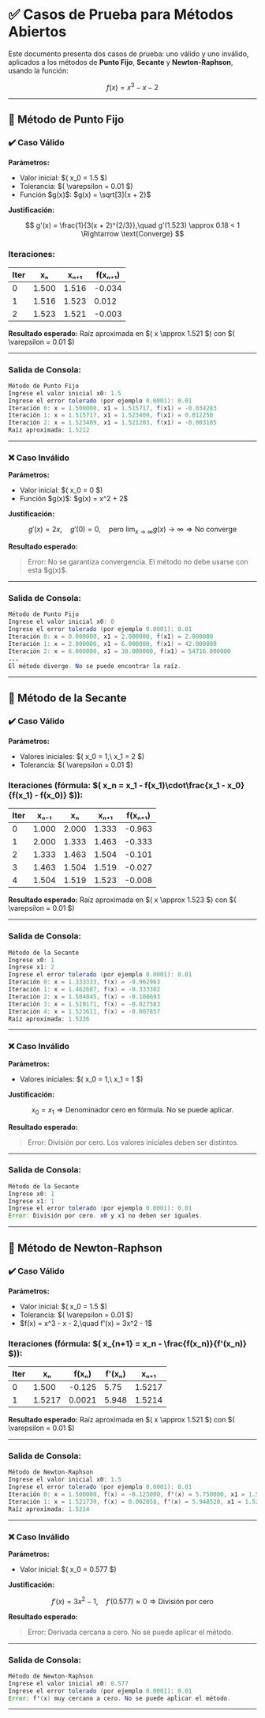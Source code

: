 # ✅ Casos de Prueba para Métodos Abiertos

Este documento presenta dos casos de prueba: uno válido y uno inválido, aplicados a los métodos de **Punto Fijo**, **Secante** y **Newton-Raphson**, usando la función:

$$
f(x) = x^3 - x - 2
$$

---

## 🔹 Método de Punto Fijo

### ✔️ Caso Válido

**Parámetros:**

* Valor inicial: \$( x\_0 = 1.5 \$)
* Tolerancia: \$( \varepsilon = 0.01 \$)
* Función \$g(x)\$: \$g(x) = \sqrt\[3]{x + 2}\$

**Justificación:**

$$
g'(x) = \frac{1}{3(x + 2)^{2/3}},\quad g'(1.523) \approx 0.18 < 1 \Rightarrow \text{Converge}
$$

### Iteraciones:

| Iter | xₙ    | xₙ₊₁  | f(xₙ₊₁) |
| ---- | ----- | ----- | ------- |
| 0    | 1.500 | 1.516 | -0.034  |
| 1    | 1.516 | 1.523 | 0.012   |
| 2    | 1.523 | 1.521 | -0.003  |

**Resultado esperado:**
Raíz aproximada en \$( x \approx 1.521 \$) con \$( \varepsilon = 0.01 \$)

---

### Salida de Consola:

```java
Método de Punto Fijo
Ingrese el valor inicial x0: 1.5
Ingrese el error tolerado (por ejemplo 0.0001): 0.01
Iteración 0: x = 1.500000, x1 = 1.515717, f(x1) = -0.034283
Iteración 1: x = 1.515717, x1 = 1.523409, f(x1) = 0.012250
Iteración 2: x = 1.523409, x1 = 1.521203, f(x1) = -0.003105
Raíz aproximada: 1.5212
```

---

### ❌ Caso Inválido

**Parámetros:**

* Valor inicial: \$( x\_0 = 0 \$)
* Función \$g(x)\$: \$g(x) = x^2 + 2\$

**Justificación:**

$$
g'(x) = 2x,\quad g'(0) = 0,\quad \text{pero }\lim_{x \to \infty} g(x) \to \infty \Rightarrow \text{No converge}
$$

**Resultado esperado:**

> Error: No se garantiza convergencia. El método no debe usarse con esta \$g(x)\$.

---

### Salida de Consola:

```java
Método de Punto Fijo
Ingrese el valor inicial x0: 0
Ingrese el error tolerado (por ejemplo 0.0001): 0.01
Iteración 0: x = 0.000000, x1 = 2.000000, f(x1) = 2.000000
Iteración 1: x = 2.000000, x1 = 6.000000, f(x1) = 42.000000
Iteración 2: x = 6.000000, x1 = 38.000000, f(x1) = 54716.000000
...
El método diverge. No se puede encontrar la raíz.
```

---

## 🔹 Método de la Secante

### ✔️ Caso Válido

**Parámetros:**

* Valores iniciales: \$( x\_0 = 1,\ x\_1 = 2 \$)
* Tolerancia: \$( \varepsilon = 0.01 \$)

### Iteraciones (fórmula: \$( x\_n = x\_1 - f(x\_1)\cdot\frac{x\_1 - x\_0}{f(x\_1) - f(x\_0)} \$)):

| Iter | xₙ₋₁  | xₙ    | xₙ₊₁  | f(xₙ₊₁) |
| ---- | ----- | ----- | ----- | ------- |
| 0    | 1.000 | 2.000 | 1.333 | -0.963  |
| 1    | 2.000 | 1.333 | 1.463 | -0.333  |
| 2    | 1.333 | 1.463 | 1.504 | -0.101  |
| 3    | 1.463 | 1.504 | 1.519 | -0.027  |
| 4    | 1.504 | 1.519 | 1.523 | -0.008  |

**Resultado esperado:**
Raíz aproximada en \$( x \approx 1.523 \$) con \$( \varepsilon = 0.01 \$)

---

### Salida de Consola:

```java
Método de la Secante
Ingrese x0: 1
Ingrese x1: 2
Ingrese el error tolerado (por ejemplo 0.0001): 0.01
Iteración 0: x = 1.333333, f(x) = -0.962963
Iteración 1: x = 1.462687, f(x) = -0.333302
Iteración 2: x = 1.504045, f(x) = -0.100693
Iteración 3: x = 1.519171, f(x) = -0.027583
Iteración 4: x = 1.523611, f(x) = -0.007857
Raíz aproximada: 1.5236
```

---

### ❌ Caso Inválido

**Parámetros:**

* Valores iniciales: \$( x\_0 = 1,\ x\_1 = 1 \$)

**Justificación:**

$$
x_0 = x_1 \Rightarrow \text{Denominador cero en fórmula. No se puede aplicar.}
$$

**Resultado esperado:**

> Error: División por cero. Los valores iniciales deben ser distintos.

---

### Salida de Consola:

```java
Método de la Secante
Ingrese x0: 1
Ingrese x1: 1
Ingrese el error tolerado (por ejemplo 0.0001): 0.01
Error: División por cero. x0 y x1 no deben ser iguales.
```

---

## 🔹 Método de Newton-Raphson

### ✔️ Caso Válido

**Parámetros:**

* Valor inicial: \$( x\_0 = 1.5 \$)
* Tolerancia: \$( \varepsilon = 0.01 \$)
* \$f(x) = x^3 - x - 2,\quad f'(x) = 3x^2 - 1\$

### Iteraciones (fórmula: \$( x\_{n+1} = x\_n - \frac{f(x\_n)}{f'(x\_n)} \$)):

| Iter | xₙ     | f(xₙ)  | f'(xₙ) | xₙ₊₁   |
| ---- | ------ | ------ | ------ | ------ |
| 0    | 1.500  | -0.125 | 5.75   | 1.5217 |
| 1    | 1.5217 | 0.0021 | 5.948  | 1.5214 |

**Resultado esperado:**
Raíz aproximada en \$( x \approx 1.521 \$) con \$( \varepsilon = 0.01 \$)

---

### Salida de Consola:

```java
Método de Newton-Raphson
Ingrese el valor inicial x0: 1.5
Ingrese el error tolerado (por ejemplo 0.0001): 0.01
Iteración 0: x = 1.500000, f(x) = -0.125000, f'(x) = 5.750000, x1 = 1.521739
Iteración 1: x = 1.521739, f(x) = 0.002058, f'(x) = 5.948520, x1 = 1.521379
Raíz aproximada: 1.5214
```

---

### ❌ Caso Inválido

**Parámetros:**

* Valor inicial: \$( x\_0 = 0.577 \$)

**Justificación:**

$$
f'(x) = 3x^2 - 1,\quad f'(0.577) \approx 0 \Rightarrow \text{División por cero}
$$

**Resultado esperado:**

> Error: Derivada cercana a cero. No se puede aplicar el método.

---

### Salida de Consola:

```java
Método de Newton-Raphson
Ingrese el valor inicial x0: 0.577
Ingrese el error tolerado (por ejemplo 0.0001): 0.01
Error: f'(x) muy cercano a cero. No se puede aplicar el método.
```

---
